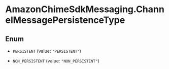 # AmazonChimeSdkMessaging.ChannelMessagePersistenceType

## Enum


* `PERSISTENT` (value: `"PERSISTENT"`)

* `NON_PERSISTENT` (value: `"NON_PERSISTENT"`)


